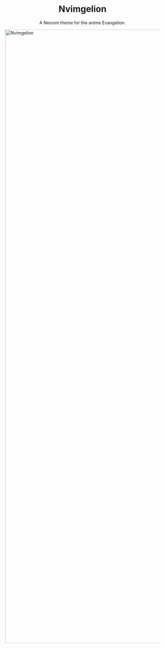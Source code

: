 <div align="center">

# Nvimgelion

A Neovim theme for the anime Evangelion.

</div>



<img width="1995" alt="Nvimgelion" src="https://user-images.githubusercontent.com/24765272/233868721-1aa045ce-86ba-4b29-b6f5-477f378a85f5.png">

